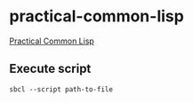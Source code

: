 # practical-common-lisp
[Practical Common Lisp](http://www.gigamonkeys.com/book/)

## Execute script
```
sbcl --script path-to-file
```
